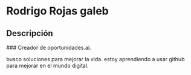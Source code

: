 # Rodrigo Rojas galeb

## Descripción

### Creador de oportunidades.ai. 

busco soluciones para mejorar la vida. estoy aprendiendo a usar github para mejorar en el mundo digital.
  
